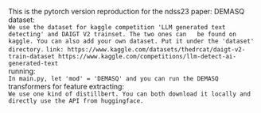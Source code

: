 This is the pytorch version reproduction for the ndss23 paper: DEMASQ  
dataset:  
`We use the dataset for kaggle competition 'LLM generated text detecting' and DAIGT V2 trainset. The two ones can  
be found on kaggle. You can also add your own dataset. Put it under the 'dataset' directory.`
`link: https://www.kaggle.com/datasets/thedrcat/daigt-v2-train-dataset https://www.kaggle.com/competitions/llm-detect-ai-generated-text`  
running:  
`In main.py, let 'mod' = 'DEMASQ' and you can run the DEMASQ`  
transformers for feature extracting:  
`We use one kind of distillbert. You can both download it locally and directly use the API from huggingface.`  
